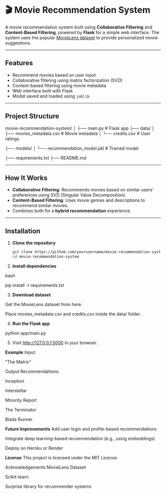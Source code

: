 # 🎬 Movie Recommendation System

A movie recommendation system built using **Collaborative Filtering** and **Content-Based Filtering**, powered by **Flask** for a simple web interface. The system uses the popular [MovieLens dataset](https://grouplens.org/datasets/movielens/) to provide personalized movie suggestions.

---

##  Features

-  Recommend movies based on user input
-  Collaborative filtering using matrix factorization (SVD)
-  Content-based filtering using movie metadata
-  Web interface built with Flask
-  Model saved and loaded using `joblib`

---

##  Project Structure

movie-recommendation-system/
                          │ ├── main.py # Flask app
├── data/
        │ ├── movies_metadata.csv # Movie metadata
        │ └── credits.csv # User ratings

├── models/
          │ └── recommendation_model.pkl # Trained model

├── requirements.txt
├── README.md



---

##  How It Works

- **Collaborative Filtering**: Recommends movies based on similar users' preferences using SVD (Singular Value Decomposition).
- **Content-Based Filtering**: Uses movie genres and descriptions to recommend similar movies.
- Combines both for a **hybrid recommendation** experience.

---

##  Installation

1. **Clone the repository**
   ```bash
   git clone https://github.com/yourusername/movie-recommendation-system.git
   cd movie-recommendation-system

2. **Install dependencies**

bash

pip install -r requirements.txt

3. **Download dataset**

Get the MovieLens dataset from here.

Place movies_metadata.csv and credits.csv inside the data/ folder.

4. **Run the Flask app**

python app/main.py

5. Visit http://127.0.0.1:5000 in your browser.

**Example**
Input:

"The Matrix"

Output Recommendations:

Inception

Interstellar

Minority Report

The Terminator

Blade Runner


**Future Improvements**
Add user login and profile-based recommendations

Integrate deep learning-based recommendation (e.g., using embeddings)

Deploy on Heroku or Render

**License**
This project is licensed under the MIT License.

Acknowledgements
MovieLens Dataset

Scikit-learn

Surprise library for recommender systems




